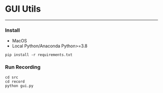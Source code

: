 # GUI Utils

---

### Install

 - MacOS
 - Local Python/Anaconda Python>=3.8

```
pip install -r requirements.txt
```

### Run Recording
```
cd src
cd record
python gui.py
```